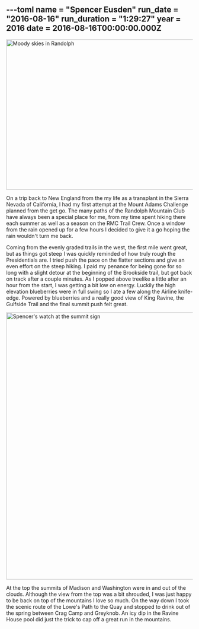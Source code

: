 ---toml
name = "Spencer Eusden"
run_date = "2016-08-16"
run_duration = "1:29:27"
year = 2016
date = 2016-08-16T00:00:00.000Z
---
<img src="/assets/images/uploads/tumblrinlineoc1n5b5rxi1si9ly8540.jpg" alt="Moody skies in Randolph" width="540" height="405">

On a trip back to New England from the my life as a transplant in the Sierra Nevada of California, I had my first attempt at the Mount Adams Challenge planned from the get go. The many paths of the Randolph Mountain Club have always been a special place for me, from my time spent hiking there each summer as well as a season on the RMC Trail Crew. Once a window from the rain opened up for a few hours I decided to give it a go hoping the rain wouldn't turn me back.

Coming from the evenly graded trails in the west, the first mile went great, but as things got steep I was quickly reminded of how truly rough the Presidentials are. I tried push the pace on the flatter sections and give an even effort on the steep hiking. I paid my penance for being gone for so long with a slight detour at the beginning of the Brookside trail, but got back on track after a couple minutes. As I popped above treelike a little after an hour from the start, I was getting a bit low on energy. Luckily the high elevation blueberries were in full swing so I ate a few along the Airline knife-edge. Powered by blueberries and a really good view of King Ravine, the Gulfside Trail and the final summit push felt great.

<img src="/assets/images/uploads/tumblrinlineoc1n55ae4n1si9ly8540.jpg" alt="Spencer's watch at the summit sign" width="540" height="720">

At the top the summits of Madison and Washington were in and out of the clouds. Although the view from the top was a bit shrouded, I was just happy to be back on top of the mountains I love so much. On the way down I took the scenic route of the Lowe's Path to the Quay and stopped to drink out of the spring between Crag Camp and Greyknob. An icy dip in the Ravine House pool did just the trick to cap off a great run in the mountains.



